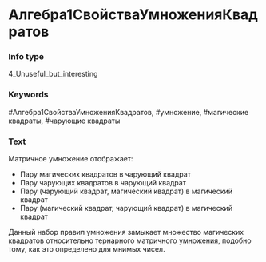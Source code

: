 # Алгебра1СвойстваУмноженияКвадратов
### Info type
4_Unuseful_but_interesting
### Keywords
#Алгебра1СвойстваУмноженияКвадратов, #умножение, #магические квадраты, #чарующие квадраты
### Text
Матричное умножение отображает:
- Пару магических квадратов в чарующий квадрат
- Пару чарующих квадратов в чарующий квадрат
- Пару (чарующий квадрат, магический квадрат) в магический квадрат
- Пару (магический квадрат, чарующий квадрат) в магический квадрат

Данный набор правил умножения замыкает множество магических квадратов относительно тернарного матричного умножения, подобно тому, как это определено для мнимых чисел.
